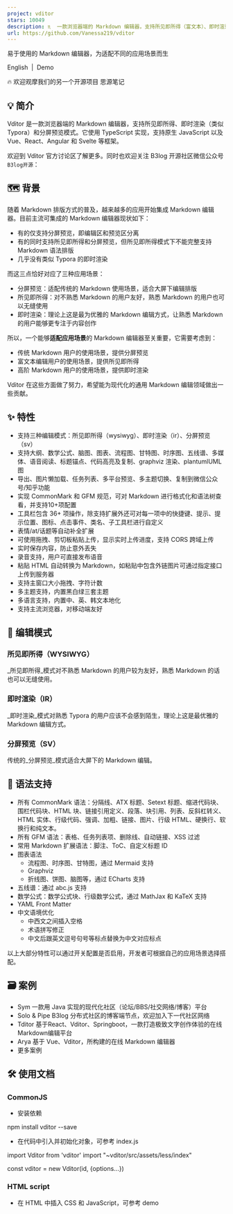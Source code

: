 ```yaml
---
project: vditor
stars: 10049
description: ♏  一款浏览器端的 Markdown 编辑器，支持所见即所得（富文本）、即时渲染（类似 Typora）和分屏预览模式。An In-browser Markdown editor, support WYSIWYG (Rich Text),  Instant Rendering (Typora-like) and Split View modes.
url: https://github.com/Vanessa219/vditor
---
```


  
易于使用的 Markdown 编辑器，为适配不同的应用场景而生  
  
  
  
  

English  |  Demo

🔥 欢迎观摩我们的另一个开源项目 思源笔记

💡 简介
-----

Vditor 是一款浏览器端的 Markdown 编辑器，支持所见即所得、即时渲染（类似 Typora）和分屏预览模式。它使用 TypeScript 实现，支持原生 JavaScript 以及 Vue、React、Angular 和 Svelte 等框架。

欢迎到 Vditor 官方讨论区了解更多。同时也欢迎关注 B3log 开源社区微信公众号 `B3log开源`：

🗺️ 背景
------

随着 Markdown 排版方式的普及，越来越多的应用开始集成 Markdown 编辑器。目前主流可集成的 Markdown 编辑器现状如下：

-   有的仅支持分屏预览，即编辑区和预览区分离
-   有的同时支持所见即所得和分屏预览，但所见即所得模式下不能完整支持 Markdown 语法排版
-   几乎没有类似 Typora 的即时渲染

而这三点恰好对应了三种应用场景：

-   分屏预览：适配传统的 Markdown 使用场景，适合大屏下编辑排版
-   所见即所得：对不熟悉 Markdown 的用户友好，熟悉 Markdown 的用户也可以无缝使用
-   即时渲染：理论上这是最为优雅的 Markdown 编辑方式，让熟悉 Markdown 的用户能够更专注于内容创作

所以，一个能够**适配应用场景**的 Markdown 编辑器至关重要，它需要考虑到：

-   传统 Markdown 用户的使用场景，提供分屏预览
-   富文本编辑用户的使用场景，提供所见即所得
-   高阶 Markdown 用户的使用场景，提供即时渲染

Vditor 在这些方面做了努力，希望能为现代化的通用 Markdown 编辑领域做出一些贡献。

✨ 特性
----

-   支持三种编辑模式：所见即所得（wysiwyg）、即时渲染（ir）、分屏预览（sv）
-   支持大纲、数学公式、脑图、图表、流程图、甘特图、时序图、五线谱、多媒体、语音阅读、标题锚点、代码高亮及复制、graphviz 渲染、plantumlUML图
-   导出、图片懒加载、任务列表、多平台预览、多主题切换、复制到微信公众号/知乎功能
-   实现 CommonMark 和 GFM 规范，可对 Markdown 进行格式化和语法树查看，并支持10+项配置
-   工具栏包含 36+ 项操作，除支持扩展外还可对每一项中的快捷键、提示、提示位置、图标、点击事件、类名、子工具栏进行自定义
-   表情/at/话题等自动补全扩展
-   可使用拖拽、剪切板粘贴上传，显示实时上传进度，支持 CORS 跨域上传
-   实时保存内容，防止意外丢失
-   录音支持，用户可直接发布语音
-   粘贴 HTML 自动转换为 Markdown，如粘贴中包含外链图片可通过指定接口上传到服务器
-   支持主窗口大小拖拽、字符计数
-   多主题支持，内置黑白绿三套主题
-   多语言支持，内置中、英、韩文本地化
-   支持主流浏览器，对移动端友好

🔮 编辑模式
-------

### 所见即所得（WYSIWYG）

_所见即所得_模式对不熟悉 Markdown 的用户较为友好，熟悉 Markdown 的话也可以无缝使用。

### 即时渲染（IR）

_即时渲染_模式对熟悉 Typora 的用户应该不会感到陌生，理论上这是最优雅的 Markdown 编辑方式。

### 分屏预览（SV）

传统的_分屏预览_模式适合大屏下的 Markdown 编辑。

🍱 语法支持
-------

-   所有 CommonMark 语法：分隔线、ATX 标题、Setext 标题、缩进代码块、围栏代码块、HTML 块、链接引用定义、段落、块引用、列表、反斜杠转义、HTML 实体、行级代码、强调、加粗、链接、图片、行级 HTML、硬换行、软换行和纯文本。
-   所有 GFM 语法：表格、任务列表项、删除线、自动链接、XSS 过滤
-   常用 Markdown 扩展语法：脚注、ToC、自定义标题 ID
-   图表语法
    -   流程图、时序图、甘特图，通过 Mermaid 支持
    -   Graphviz
    -   折线图、饼图、脑图等，通过 ECharts 支持
-   五线谱：通过 abc.js 支持
-   数学公式：数学公式块、行级数学公式，通过 MathJax 和 KaTeX 支持
-   YAML Front Matter
-   中文语境优化
    -   中西文之间插入空格
    -   术语拼写修正
    -   中文后跟英文逗号句号等标点替换为中文对应标点

以上大部分特性可以通过开关配置是否启用，开发者可根据自己的应用场景选择搭配。

🗃 案例
-----

-   Sym 一款用 Java 实现的现代化社区（论坛/BBS/社交网络/博客）平台
-   Solo & Pipe B3log 分布式社区的博客端节点，欢迎加入下一代社区网络
-   Tditor 基于React、Vditor、Springboot，一款打造极致文字创作体验的在线Markdown编辑平台
-   Arya 基于 Vue、Vditor，所构建的在线 Markdown 编辑器
-   更多案例

🛠️ 使用文档
--------

### CommonJS

-   安装依赖

npm install vditor --save

-   在代码中引入并初始化对象，可参考 index.js

import Vditor from 'vditor'
import "~vditor/src/assets/less/index"

const vditor \= new Vditor(id, {options...})

### HTML script

-   在 HTML 中插入 CSS 和 JavaScript，可参考 demo

<!-- ⚠️生产环境请指定版本号，如 https://unpkg.com/vditor@x.x.x/dist... -->
<link rel\="stylesheet" href\="https://unpkg.com/vditor/dist/index.css" />
<script src\="https://unpkg.com/vditor/dist/index.min.js"\></script\>

### 示例代码

-   官方示例 / 示例源码
-   CommonJS Editor
-   CommonJS Render
-   在Svelte中使用

### 主题

#### 编辑器主题

编辑器所展现的外观。内置classic，dark 2 套主题。

-   编辑器初始化时可通过 `options.theme` 设置内置主题
-   初始化完成后可通过 `setTheme` 更新编辑器主题
-   可通过修改 index.less 中的变量对主题颜色进行定制
-   可参考现有结构和类名在原有基础上进行修改

#### 内容主题

Markdown 输出的 HTML 所展现的外观。内置 ant-design, light，dark，wechat 4 套主题。支持内容主题扩展接口。

-   需在显示元素上添加 `class="vditor-reset"`
-   编辑器初始化时可通过 `options.preview.theme` 设置内置或自己开发的主题列表
-   内容渲染初始化时可通过 `IPreviewOptions.theme` 设置内置或自己开发的主题
-   初始化完成后可通过 `setTheme` 或 `setContentTheme` 更新内容主题

#### 代码主题

代码块所展现的外观。内置 github 等 36 套主题。

-   编辑器初始化时可通过 `options.preview.hljs` 对代码块样式、行号、是否启用进行设置
-   内容渲染初始化时可通过 `IPreviewOptions.hljs` 对代码块样式、行号、是否启用进行设置
-   初始化完成后可通过 `setTheme` 或 `setCodeTheme` 更新代码主题

### API

#### id

可填入元素 `id` 或元素自身 `HTMLElement`

⚠️：当填入元素自身的 `HTMLElement` 时需设置 `options.cache.id` 或将 `options.cache.enable` 设置为 `false`

#### options

说明

默认值

i18n

多语言，参见 ITips

\-

undoDelay

历史记录间隔

\-

after

编辑器异步渲染完成后的回调方法

\-

height

编辑器总高度

'auto'

minHeight

编辑区域最小高度

\-

width

编辑器总宽度，支持 %

'auto'

placeholder

输入区域为空时的提示

''

lang

语言种类：de\_DE, en\_US, es\_ES, fr\_FR, ja\_JP, ko\_KR, pt\_BR, ru\_RU, sv\_SE, vi\_VN, zh\_CN, zh\_TW

'zh\_CN'

input(value: string)

输入后触发

\-

focus(value: string)

聚焦后触发

\-

blur(value: string)

失焦后触发

\-

keydown(event: KeyboardEvent)

按下后触发

\-

esc(value: string)

esc 按下后触发

\-

ctrlEnter(value: string)

⌘/ctrl+enter 按下后触发

\-

select(value: string)

编辑器中选中文字后触发

\-

unSelect()

编辑器中未选中文字后触发

\-

tab

tab 键操作字符串，支持 `\t` 及任意字符串

\-

typewriterMode

是否启用打字机模式

false

cdn

配置自建 CDN 地址

`https://unpkg.com/vditor@${VDITOR_VERSION}`

mode

可选模式：sv, ir, wysiwyg

'ir'

debugger

是否显示日志

false

value

编辑器初始化值

''

theme

主题：classic, dark

'classic'

icon

图标风格：ant, material

'ant'

customRenders: {language: string, render: (element: HTMLElement, vditor: IVditor) => void}\[\]

自定义渲染器

\[\]

customWysiwygToolbar(type: TWYSISYGToolbar, element: HTMLElement): void

对 wysiwyg 模式下的工具栏进行自定义

\-

#### options.toolbar

-   工具栏，可使用 name 进行简写： `toolbar: ['emoji', 'br', 'bold', '|', 'line']` 。默认值参见 src/ts/util/Options.ts
-   name 可枚举为： `emoji`，`headings`，`bold`，`italic`，`strike`，`|`，`line`，`quote`，`list`，`ordered-list`，`check` ,`outdent` ,`indent`，`code`，`inline-code`，`insert-after`，`insert-before` ,`undo`，`redo`，`upload`，`link`，`table`，`record`，`edit-mode`，`both`，`preview`，`fullscreen`，`outline`，`code-theme`，`content-theme`，`export`, `devtools`，`info`，`help`，`br`
-   当 `name` 不在枚举中时，可以添加自定义按钮，格式如下：

new Vditor('vditor', {
  toolbar: \[
    {
      hotkey: '⇧⌘S',
      name: 'sponsor',
      tipPosition: 's',
      tip: '成为赞助者',
      className: 'right',
      icon: '<svg t="1589994565028" class="icon" viewBox="0 0 1024 1024" version="1.1" xmlns="http://www.w3.org/2000/svg" p-id="2808" width="32" height="32"><path d="M506.6 423.6m-29.8 0a29.8 29.8 0 1 0 59.6 0 29.8 29.8 0 1 0-59.6 0Z" fill="#0F0F0F" p-id="2809"></path><path d="M717.8 114.5c-83.5 0-158.4 65.4-211.2 122-52.7-56.6-127.7-122-211.2-122-159.5 0-273.9 129.3-273.9 288.9C21.5 562.9 429.3 913 506.6 913s485.1-350.1 485.1-509.7c0.1-159.5-114.4-288.8-273.9-288.8z" fill="#FAFCFB" p-id="2810"></path><path d="M506.6 926c-22 0-61-20.1-116-59.6-51.5-37-109.9-86.4-164.6-139-65.4-63-217.5-220.6-217.5-324 0-81.4 28.6-157.1 80.6-213.1 53.2-57.2 126.4-88.8 206.3-88.8 40 0 81.8 14.1 124.2 41.9 28.1 18.4 56.6 42.8 86.9 74.2 30.3-31.5 58.9-55.8 86.9-74.2 42.5-27.8 84.3-41.9 124.2-41.9 79.9 0 153.2 31.5 206.3 88.8 52 56 80.6 131.7 80.6 213.1 0 103.4-152.1 261-217.5 324-54.6 52.6-113.1 102-164.6 139-54.8 39.5-93.8 59.6-115.8 59.6zM295.4 127.5c-72.6 0-139.1 28.6-187.3 80.4-47.5 51.2-73.7 120.6-73.7 195.4 0 64.8 78.3 178.9 209.6 305.3 53.8 51.8 111.2 100.3 161.7 136.6 56.1 40.4 88.9 54.8 100.9 54.8s44.7-14.4 100.9-54.8c50.5-36.3 108-84.9 161.7-136.6 131.2-126.4 209.6-240.5 209.6-305.3 0-74.9-26.2-144.2-73.7-195.4-48.2-51.9-114.7-80.4-187.3-80.4-61.8 0-127.8 38.5-201.7 117.9-2.5 2.6-5.9 4.1-9.5 4.1s-7.1-1.5-9.5-4.1C423.2 166 357.2 127.5 295.4 127.5z" fill="#141414" p-id="2811"></path><path d="M353.9 415.6m-33.8 0a33.8 33.8 0 1 0 67.6 0 33.8 33.8 0 1 0-67.6 0Z" fill="#0F0F0F" p-id="2812"></path><path d="M659.3 415.6m-33.8 0a33.8 33.8 0 1 0 67.6 0 33.8 33.8 0 1 0-67.6 0Z" fill="#0F0F0F" p-id="2813"></path><path d="M411.6 538.5c0 52.3 42.8 95 95 95 52.3 0 95-42.8 95-95v-31.7h-190v31.7z" fill="#5B5143" p-id="2814"></path><path d="M506.6 646.5c-59.6 0-108-48.5-108-108v-31.7c0-7.2 5.8-13 13-13h190.1c7.2 0 13 5.8 13 13v31.7c0 59.5-48.5 108-108.1 108z m-82-126.7v18.7c0 45.2 36.8 82 82 82s82-36.8 82-82v-18.7h-164z" fill="#141414" p-id="2815"></path><path d="M450.4 578.9a54.7 27.5 0 1 0 109.4 0 54.7 27.5 0 1 0-109.4 0Z" fill="#EA64F9" p-id="2816"></path><path d="M256 502.7a32.1 27.5 0 1 0 64.2 0 32.1 27.5 0 1 0-64.2 0Z" fill="#EFAFF9" p-id="2817"></path><path d="M703.3 502.7a32.1 27.5 0 1 0 64.2 0 32.1 27.5 0 1 0-64.2 0Z" fill="#EFAFF9" p-id="2818"></path></svg>',
      click () {alert('捐赠地址：https://ld246.com/sponsor')},
    }\],
})

说明

默认值

name

唯一标示

\-

icon

svg 图标

\-

tip

提示

\-

tipPosition

提示位置：'n', 'ne', 'nw', 's', 'se', 'sw', 'w', 'e'

\-

hotkey

快捷键，格式为⇧⌘/⌘/⌥⌘

\-

suffix

插入编辑器中的后缀

\-

prefix

插入编辑器中的前缀

\-

click(event: Event, vditor: IVditor)

自定义按钮点击时触发的事件

\-

className

样式名

''

toolbar?: Array<options.toolbar>

子菜单

\-

#### options.toolbarConfig

说明

默认值

hide

是否隐藏工具栏

false

pin

是否固定工具栏

false

#### options.counter

说明

默认值

enable

是否启用计数器

false

after(length: number, counter: options.counter): void

字数统计回调

\-

max

允许输入的最大值

\-

type

统计类型：'markdown', 'text'

'markdown'

#### options.cache

说明

默认值

enable

是否使用 localStorage 进行缓存

true

id

缓存 key，第一个参数为元素且启用缓存时**必填**

\-

after(html: string): string

缓存后的回调

\-

#### options.comment

⚠️：仅支持 wysiwyg 模式

说明

默认值

enable

是否启用评论模式

false

add(id: string, text: string, commentsData: ICommentsData\[\])

添加评论回调

\-

remove(ids: string\[\])

删除评论回调

\-

scroll(top: number)

滚动回调

\-

adjustTop(commentsData: ICommentsData\[\])

文档修改时，适配评论高度

\-

#### options.preview

说明

默认值

delay

预览 debounce 毫秒间隔

1000

maxWidth

预览区域最大宽度

800

mode

显示模式：both, editor

'both'

url

md 解析请求

\-

parse(element: HTMLElement)

预览回调

\-

transform(html: string): string

渲染之前回调

\-

#### options.preview.hljs

说明

默认值

defaultLang

未指定语言时默认使用该语言

''

enable

是否启用代码高亮

true

style

可选值参见Chroma

`github`

lineNumber

是否启用行号

false

langs

自定义指定语言

CODE\_LANGUAGES

renderMenu(code: HTMLElement, copy: HTMLElement)

渲染菜单按钮

\-

#### options.preview.markdown

说明

默认值

autoSpace

自动空格

false

gfmAutoLink

自动链接

true

fixTermTypo

自动矫正术语

false

toc

插入目录

false

footnotes

脚注

true

codeBlockPreview

wysiwyg 和 ir 模式下是否对代码块进行渲染

true

mathBlockPreview

wysiwyg 和 ir 模式下是否对数学公式进行渲染

true

paragraphBeginningSpace

段落开头空两个

false

sanitize

是否启用过滤 XSS

true

listStyle

为列表添加 data-style 属性

false

linkBase

链接相对路径前缀

''

linkPrefix

链接强制前缀

''

mark

启用 mark 标记

false

sup

上标

false

sub

下标

false

#### options.preview.theme

说明

默认值

current

当前主题

"light"

list

可选主题列表

{ "ant-design": "Ant Design", dark: "Dark", light: "Light", wechat: "WeChat" }

path

主题样式地址

`https://unpkg.com/vditor@${VDITOR_VERSION}/dist/css/content-theme`

#### options.preview.math

说明

默认值

inlineDigit

内联数学公式起始 $ 后是否允许数字

false

macros

使用 MathJax 渲染时传入的宏定义

{}

engine

数学公式渲染引擎：KaTeX, MathJax

'KaTeX'

mathJaxOptions

数学公式渲染引擎为 MathJax 时的参数

\-

#### options.preview.actions?: Array<IPreviewAction | IPreviewActionCustom>

默认值为 \["desktop", "tablet", "mobile", "mp-wechat", "zhihu"\]。 可从默认值中挑选进行配置，也可使用以下字段进行自定制开发。

说明

默认值

key

按钮唯一标识，不能为空

\-

text

按钮文字

\-

tooltip

提示

\-

className

按钮类名

\-

click(key: string)

按钮点击回调事件

\-

#### options.preview.render.media

说明

默认值

enable

是否启用多媒体渲染

true

#### options.image

说明

默认值

isPreview

是否预览图片

true

preview(bom: Element) => void

图片预览处理

\-

#### options.link

说明

默认值

isOpen

是否打开链接地址

true

click(bom: Element) => void

点击链接事件

\-

#### options.hint

说明

默认值

parse

是否进行 md 解析

true

delay

提示 debounce 毫秒间隔

200

emoji

默认表情，可从lute/emoji\_map 中选取，也可自定义

{ '+1': '👍', '-1': '👎', 'heart': '❤️', 'cold\_sweat': '😰' }

emojiTail

常用表情提示

\-

emojiPath

表情图片地址

`https://unpkg.com/vditor@${VDITOR_VERSION}/dist/images/emoji`

extend: IHintExtend\[\]

对 @/话题等关键字自动补全的扩展

\[\]

interface IHintData {
  html: string;
  value: string;
}

interface IHintExtend {
    key: string;

    hint?(value: string): IHintData\[\] | Promise<IHintData\[\]\>;
}

#### options.upload

-   文件上传的数据结构如下。后端返回的数据结构不一致时，可使用 `format` 进行转换。

// POST data
xhr.send(formData);  // formData = FormData.append("file\[\]", File)
// return data
{
 "msg": "",
 "code": 0,
 "data": {
 "errFiles": \['filename', 'filename2'\],
 "succMap": {
   "filename3": "filepath3",
   "filename3": "filepath3"
   }
 }
}

-   为了防止站外图片失效，`linkToImgUrl` 可将剪贴板中的站外图片地址传到服务器端进行保存处理，其数据结构如下：

// POST data
xhr.send(JSON.stringify({url: src})); // src 为站外图片地址
// return data
{
 msg: '',
 code: 0,
 data : {
   originalURL: '',
   url: ''
 }
}

-   `success`，`format`，`error` 不会同时触发，具体调用情况如下：

if (xhr.status \=== 200) {
    if (vditor.options.upload.success) {
        vditor.options.upload.success(editorElement, xhr.responseText);
    } else {
        let responseText \= xhr.responseText;
        if (vditor.options.upload.format) {
            responseText \= vditor.options.upload.format(files as File \[\], xhr.responseText);
        }
        genUploadedLabel(responseText, vditor);
    }
} else {
    if (vditor.options.upload.error) {
        vditor.options.upload.error(xhr.responseText);
    } else {
        vditor.tip.show(xhr.responseText);
    }
}

说明

默认值

xhr

上传时使用的 XMLHttpRequest

\-

url

上传 url，为空则不会触发上传相关事件

''

max

上传文件最大 Byte

10 \* 1024 \* 1024

linkToImgUrl

剪切板中包含图片地址时，使用此 url 重新上传

''

linkToImgCallback(responseText: string)

图片地址上传回调

\-

linkToImgFormat(responseText: string): string

对图片地址上传的返回值进行格式化

\-

success(editor: HTMLPreElement, msg: string)

上传成功回调

\-

error(msg: string)

上传失败回调

\-

token

CORS 上传验证，头为 X-Upload-Token

\-

withCredentials

跨站点访问控制

false

headers

请求头设置

\-

filename(name: string): string

文件名安全处理

name => name.replace(/\\W/g, '')

accept

文件上传类型，同input accept

\-

validate(files: File\[\]) => string | boolean

校验，成功时返回 true 否则返回错误信息

\-

handler(files: File\[\]) => string | null | Promise | Promise

自定义上传，当发生错误时返回错误信息

\-

format(files: File\[\], responseText: string): string

对服务端返回的数据进行转换，以满足内置的数据结构

\-

file(files: File\[\]): File\[\] | Promise<File\[\]>

将上传的文件处理后再返回

\-

cancel(files: File\[\]): void

取消正在上传的文件

\-

setHeaders(): { \[key: string\]: string }

上传前使用返回值设置头

\-

extraData: { \[key: string\]: string | Blob }

为 FormData 添加额外的参数

\-

multiple

上传文件是否为多个

true

fieldName

上传字段名称

'file\[\]'

renderLinkDest?(vditor: IVditor, node: ILuteNode, entering: boolean): \[string, number\]

处理剪贴板中的图片地址

''

#### options.resize

说明

默认值

enable

是否支持大小拖拽

false

position

拖拽栏位置：'top', 'bottom'

'bottom'

after(height: number)

拖拽结束的回调

\-

#### options.classes

说明

默认值

preview

预览元素上的 className

''

#### options.fullscreen

说明

默认值

index

全屏层级

90

#### options.outline

说明

默认值

enable

初始化是否展现大纲

false

position

大纲位置：'left', 'right'

'left'

#### methods

说明

exportJSON(markdown: string)

根据 Markdown 获取对应 JSON

getValue()

获取 Markdown 内容

getHTML()

获取 HTML 内容

insertValue(value: string, render = true)

在焦点处插入内容，并默认进行 Markdown 渲染

focus()

聚焦到编辑器

blur()

让编辑器失焦

disabled()

禁用编辑器

enable()

解除编辑器禁用

getSelection(): string

返回选中的字符串

setValue(markdown: string, clearStack = false)

设置编辑器内容且选中清空历史栈

clearStack()

清空撤销和重做记录栈

renderPreview(value?: string)

设置预览区域内容

getCursorPosition():{top: number, left: number}

获取焦点位置

deleteValue()

删除选中内容

updateValue(value: string)

更新选中内容

isUploading()

上传是否还在进行中

clearCache()

清除缓存

disabledCache()

禁用缓存

enableCache()

启用缓存

html2md(value: string)

HTML 转 md

tip(text: string, time: number)

消息提示。time 为 0 将一直显示

setPreviewMode(mode: "both" | "editor")

设置预览模式

setTheme(theme: "dark" | "classic", contentTheme?: string, codeTheme?: string, contentThemePath?: string)

设置主题、内容主题及代码块风格

getCurrentMode(): string

获取编辑器当前编辑模式

destroy()

销毁编辑器

getCommentIds(): {id: string, top: number}\[\]

获取所有评论

hlCommentIds(ids: string\[\])

高亮评论

unHlCommentIds(ids: string\[\])

取消评论高亮

removeCommentIds(removeIds: string\[\])

删除评论

updateToolbarConfig(config: {hide?: boolean, pin?: boolean})

更新工具栏配置

insertEmptyBlock(position: InsertPosition)

插入空快

#### static methods

-   不需要进行编辑操作时，仅需引入 `method.min.js` 后如下直接调用

Vditor.mermaidRender(document)

import VditorPreview from 'vditor/dist/method.min'
VditorPreview.mermaidRender(document)

-   需要对页面中的 Markdown 进行渲染时可直接调用 `preview` 方法，参数如下：

previewElement: HTMLDivElement,   // 使用该元素进行渲染
markdown: string,  // 需要渲染的 markdown 原文
options?: IPreviewOptions {
  mode: "dark" | "light";
  anchor?: number;  // 为标题添加锚点 0：不渲染；1：渲染于标题前；2：渲染于标题后，默认 0
  customEmoji?: { \[key: string\]: string };    // 自定义 emoji，默认为 {}
  lang?: (keyof II18nLang);    // 语言，默认为 'zh\_CN'
  emojiPath?: string;    // 表情图片路径
  hljs?: IHljs; // 参见 options.preview.hljs
  speech?: {  // 对选中后的内容进行阅读
    enable?: boolean,
  };
  math?: IMath; // 数学公式渲染配置
  cdn?: string; // 自建 CDN 地址
  transform?(html: string): string; // 在渲染前进行的回调方法
  after?(); // 渲染完成后的回调
  lazyLoadImage?: string; // 设置为 Loading 图片地址后将启用图片的懒加载
  markdown?: options.preview.markdown;
  theme?: options.preview.theme;
  render?: options.preview.render;
  renderers?: ILuteRender; // 自定义渲染 https://ld246.com/article/1588412297062
}

-   ⚠️ `method.min.js` 和 `index.min.js` 不可同时引入

说明

previewImage(oldImgElement: HTMLImageElement, lang: keyof II18n = "zh\_CN", theme = "classic")

点击图片预览

mermaidRender(element: HTMLElement, cdn = options.cdn, theme = options.theme)

流程图/时序图/甘特图

SMILESRender(element: HTMLElement, cdn = options.cdn, theme = options.theme)

化学物质结构

markmapRender(element: HTMLElement, cdn = options.cdn)

markdown 思维导图

flowchartRender(element: HTMLElement, cdn = options.cdn)

flowchart 渲染

codeRender(element: HTMLElement, option?: IHljs)

为 element 中的代码块添加复制按钮

chartRender(element: (HTMLElement | Document) = document, cdn = options.cdn, theme = options.theme)

图表渲染

mindmapRender(element: (HTMLElement | Document) = document, cdn = options.cdn, theme = options.theme)

脑图渲染

plantumlRender(element: (HTMLElement | Document) = document, cdn = options.cdn)

plantuml 渲染

abcRender(element: (HTMLElement | Document) = document, cdn = options.cdn)

五线谱渲染

md2html(mdText: string, options?: IPreviewOptions): Promise<string>

Markdown 文本转换为 HTML，该方法需使用异步编程

preview(previewElement: HTMLDivElement, markdown: string, options?: IPreviewOptions)

页面 Markdown 文章渲染

highlightRender(hljsOption?: IHljs, element?: HTMLElement | Document, cdn = options.cdn)

为 element 中的代码块进行高亮渲染

mediaRender(element: HTMLElement)

为特定链接分别渲染为视频、音频、嵌入的 iframe

mathRender(element: HTMLElement, options?: {cdn?: string, math?: IMath})

对数学公式进行渲染

speechRender(element: HTMLElement, lang?: (keyof II18nLang))

对选中的文字进行阅读

graphvizRender(element: HTMLElement, cdn?: string)

对 graphviz 进行渲染

outlineRender(contentElement: HTMLElement, targetElement: Element)

对大纲进行渲染

lazyLoadImageRender(element: (HTMLElement | Document) = document)

对启用懒加载的图片进行渲染

setCodeTheme(codeTheme: string, cdn = options.cdn)

设置代码主题，codeTheme 参见 options.preview.hljs.style

setContentTheme(contentTheme: string, path: string)

设置内容主题，contentTheme 参见 options.preview.theme.list

🏗 开发文档
-------

### 原理相关

-   关于所见即所得 Markdown 编辑器的讨论
-   Vditor 实现 Markdown 所见即所得
-   Lute 一款对中文语境优化的 Markdown 引擎，支持 Go 和 JavaScript

### 环境

1.  安装 node LTS 版本
2.  下载最新代码并解压
3.  根目录运行 `npm install`
4.  `npm run start` 启动本地服务器，打开 http://localhost:9000
5.  修改代码
6.  `npm run build` 打包代码到 dist 目录

### CDN 切换

由于使用了按需加载的机制，默认 CDN 为 https://unpkg.com/vditor@版本号

如果代码有修改或需要使用自建 CDN 的话，可按以下步骤进行操作：

-   初始化时，需对 `options` 及 `IPreviewOptions` 中的 `cdn`，`emojiPath`, `themes` 进行配置
-   `highlightRender`，`mathRender`，`abcRender`，`chartRender`，`mermaidRender`，`SMILESRender`，`markmapRender`，`flowchartRender`，`mindmapRender`，`plantumlRender`，`graphvizRender`，`setCodeTheme`，`setContentTheme` 方法中需添加 cdn 参数
-   将 build 成功的 dist 目录或 jsDelivr 中的 dist 目录拷贝至正确的位置

### 升级

版本升级时请**仔细阅读** CHANGELOG 中的**升级**部分

Ⓜ️ Markdown 使用指南
----------------

-   基础语法
-   扩展语法
-   速查手册

🏘️ 社区
------

-   官网
-   讨论区
-   报告问题

📄 授权
-----

Vditor 使用 MIT 开源协议。

🙏 鸣谢
-----

-   Lute：🎼 一款结构化的 Markdown 引擎，支持 Go 和 JavaScript
-   highlight.js：JavaScript syntax highlighter
-   mermaid：Generation of diagram and flowchart from text in a similar manner as Markdown
-   incubator-echarts：A powerful, interactive charting and visualization library for browser
-   abcjs：JavaScript library for rendering standard music notation in a browser

📽️ 历史
------

我们在开发 Sym 的初期是直接使用 WYSIWYG 富文本编辑器的。那时候基于 HTML 的编辑器非常流行，项目中引用起来也很方便，也符合用户当时的使用习惯。

后来，Markdown 的崛起逐步改变了大家的排版方式。再加上我们其他几个项目都是面向程序员用户的，所以迁移到 md 上也是大势所趋。我们选择了 CodeMirror，这是一款优秀的编辑器，它对开发者提供了丰富的编程接口，对各种浏览器的兼容性也比较好。

再后来，随着我们项目业务需求方面的沉淀，使用 CodeMirror 有时候会感到比较“笨重”。比如要实现 @自动完成用户名列表、插入 Emoji、上传文件等就需要比较深入的二次开发，而这些业务需求恰恰是很多项目场景共有且必备的。

终于，我们决定开始在 Sym 中自己实现编辑器。随着几个版本的迭代，Sym 的编辑器也日趋成熟。在我们运营的社区链滴上陆续有人问我们是否能将编辑器单独抽离出来提供给大家使用。与此同时，我们的前端主程 V 同学对于维护分散在各个项目中的编辑器也感到有点力不从心，外加对 TypeScript 的好感，所以就决定使用 ts 来实现一个全新的浏览器端 md 编辑器。

于是，Vditor 就这样诞生了。
